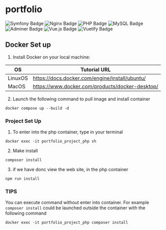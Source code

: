 # portfolio

![Symfony Badge](https://img.shields.io/badge/symfony-7.0.1-blue.svg?logo=symfony&logoColor=fff&style=flat)
![Nginx Badge](https://img.shields.io/badge/nginx_alpine-1.25-green.svg?logo=nginx&logoColor=fff&style=flat)
![PHP Badge](https://img.shields.io/badge/php-8.3-yellow.svg?logo=php&logoColor=fff&style=flat)
![MySQL Badge](https://img.shields.io/badge/mysql-latest-purple.svg?logo=mysql&logoColor=fff&style=flat)
![Adminer Badge](https://img.shields.io/badge/adminer-4.8.1-orange.svg?logo=adminer&logoColor=fff&style=flat)
![Vue.js Badge](https://img.shields.io/badge/vue-3.3.4-brightgreen.svg?logo=vue.js&logoColor=fff&style=flat)
![Vuetify Badge](https://img.shields.io/badge/vuetify-3.3.23-pink.svg?logo=vuetify&logoColor=fff&style=flat)



## Docker Set up

1. Install Docker on your local machine:

| OS      | Tutorial URL                                    |
| ------- | ----------------------------------------------- |
| LinuxOS | https://docs.docker.com/engine/install/ubuntu/  |
| MacOS   | https://www.docker.com/products/docker-desktop/ |

2.  Launch the following command to pull image and install container

```
docker compose up --build -d
```

### Project Set Up

1. To enter into the php container, type in your terminal

```
docker exec -it portfolio_project_php sh
```

2. Make install

```
composer install
```

3. if we have donc view the web site, in the php container

```
npm run install
```

### TIPS

You can execute command without enter into container. For example `composer install` could be launched outside the container with the following command

```
docker exec -it portfolio_project_php composer install
```
